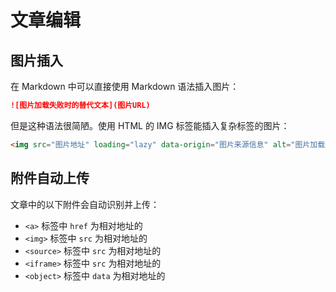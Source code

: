 # 文章编辑

## 图片插入

在 Markdown 中可以直接使用 Markdown 语法插入图片：

```markdown
![图片加载失败时的替代文本](图片URL)
```

但是这种语法很简陋。使用 HTML 的 IMG 标签能插入复杂标签的图片：

```html
<img src="图片地址" loading="lazy" data-origin="图片来源信息" alt="图片加载失败时的替代文本" title="提示文本" style="width:宽度;height=高度;" />
```

## 附件自动上传

文章中的以下附件会自动识别并上传：

* `<a>` 标签中 `href` 为相对地址的
* `<img>` 标签中 `src` 为相对地址的
* `<source>` 标签中 `src` 为相对地址的
* `<iframe>` 标签中 `src` 为相对地址的
* `<object>` 标签中 `data` 为相对地址的
